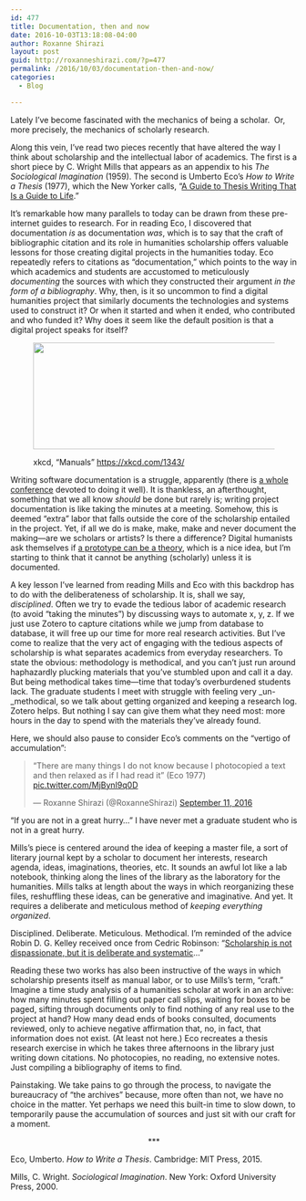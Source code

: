 ```yaml
---
id: 477
title: Documentation, then and now
date: 2016-10-03T13:18:08-04:00
author: Roxanne Shirazi
layout: post
guid: http://roxanneshirazi.com/?p=477
permalink: /2016/10/03/documentation-then-and-now/
categories:
  - Blog

---
```

Lately I’ve become fascinated with the mechanics of being a scholar.  Or, more precisely, the mechanics of scholarly research.

Along this vein, I’ve read two pieces recently that have altered the way I think about scholarship and the intellectual labor of academics. The first is a short piece by C. Wright Mills that appears as an appendix to his _The_ _Sociological Imagination_ (1959). The second is Umberto Eco’s _How to Write a Thesis_ (1977), which the New Yorker calls, “[A Guide to Thesis Writing That Is a Guide to Life](https://www.newyorker.com/books/page-turner/a-guide-to-thesis-writing-that-is-a-guide-to-life).”

It&#8217;s remarkable how many parallels to today can be drawn from these pre-internet guides to research. For in reading Eco, I discovered that documentation _is_ as documentation _was_, which is to say that the craft of bibliographic citation and its role in humanities scholarship offers valuable lessons for those creating digital projects in the humanities today. Eco repeatedly refers to citations as &#8220;documentation,&#8221; which points to the way in which academics and students are accustomed to meticulously _documenting_ the sources with which they constructed their argument _in the form of a bibliography_. Why, then, is it so uncommon to find a digital humanities project that similarly documents the technologies and systems used to construct it? Or when it started and when it ended, who contributed and who funded it? Why does it seem like the default position is that a digital project speaks for itself?<figure class="wp-caption alignnone" style="max-width: 587px">

[<img loading="lazy" src="https://imgs.xkcd.com/comics/manuals.png" width="587" height="187" />](https://xkcd.com/1343/)<figcaption class="wp-caption-text">xkcd, &#8220;Manuals&#8221; https://xkcd.com/1343/</figcaption></figure> 

Writing software documentation is a struggle, apparently (there is [a whole conference](https://www.writethedocs.org/) devoted to doing it well). It is thankless, an afterthought, something that we all know _should_ be done but rarely is; writing project documentation is like taking the minutes at a meeting. Somehow, this is deemed &#8220;extra&#8221; labor that falls outside the core of the scholarship entailed in the project. Yet, if all we do is make, make, make and never document the making—are we scholars or artists? Is there a difference? Digital humanists ask themselves if [a prototype can be a theory](https://doi.org/10.1093/llc/fqq021), which is a nice idea, but I&#8217;m starting to think that it cannot be anything (scholarly) unless it is documented.

A key lesson I’ve learned from reading Mills and Eco with this backdrop has to do with the deliberateness of scholarship. It is, shall we say, _disciplined_. Often we try to evade the tedious labor of academic research (to avoid &#8220;taking the minutes&#8221;) by discussing ways to automate x, y, z. If we just use Zotero to capture citations while we jump from database to database, it will free up our time for more real research activities. But I&#8217;ve come to realize that the very act of engaging with the tedious aspects of scholarship is what separates academics from everyday researchers. To state the obvious: methodology is methodical, and you can&#8217;t just run around haphazardly plucking materials that you&#8217;ve stumbled upon and call it a day. But being methodical takes time—time that today&#8217;s overburdened students lack. The graduate students I meet with struggle with feeling very _un-_methodical, so we talk about getting organized and keeping a research log. Zotero helps. But nothing I say can give them what they need most: more hours in the day to spend with the materials they&#8217;ve already found.

Here, we should also pause to consider Eco’s comments on the &#8220;vertigo of accumulation&#8221;:

<blockquote class="twitter-tweet" data-width="550" data-dnt="true">
  <p lang="en" dir="ltr">
    “There are many things I do not know because I photocopied a text and then relaxed as if I had read it” (Eco 1977) <a href="https://t.co/MjBynI9q0D">pic.twitter.com/MjBynI9q0D</a>
  </p>
  
  <p>
    &mdash; Roxanne Shirazi (@RoxanneShirazi) <a href="https://twitter.com/RoxanneShirazi/status/774787036066742272?ref_src=twsrc%5Etfw">September 11, 2016</a>
  </p>
</blockquote>



&#8220;If you are not in a great hurry&#8230;&#8221; I have never met a graduate student who is not in a great hurry.

Mills’s piece is centered around the idea of keeping a master file, a sort of literary journal kept by a scholar to document her interests, research agenda, ideas, imaginations, theories, etc. It sounds an awful lot like a lab notebook, thinking along the lines of the library as the laboratory for the humanities. Mills talks at length about the ways in which reorganizing these files, reshuffling these ideas, can be generative and imaginative. And yet. It requires a deliberate and meticulous method of _keeping everything organized_.

Disciplined. Deliberate. Meticulous. Methodical. I&#8217;m reminded of the advice Robin D. G. Kelley received once from Cedric Robinson: &#8220;[Scholarship is not dispassionate, but it is deliberate and systematic](https://www.aaihs.org/scholarship-is-not-dispassionate-but-it-is-deliberate-and-systematic-robin-d-g-kelley-reflects-on-cedric-robinson/)&#8230;&#8221;

Reading these two works has also been instructive of the ways in which scholarship presents itself as manual labor, or to use Mills&#8217;s term, &#8220;craft.&#8221; Imagine a time study analysis of a humanities scholar at work in an archive: how many minutes spent filling out paper call slips, waiting for boxes to be paged, sifting through documents only to find nothing of any real use to the project at hand? How many dead ends of books consulted, documents reviewed, only to achieve negative affirmation that, no, in fact, that information does not exist. (At least not here.) Eco recreates a thesis research exercise in which he takes three afternoons in the library just writing down citations. No photocopies, no reading, no extensive notes. Just compiling a bibliography of items to find.

Painstaking. We take pains to go through the process, to navigate the bureaucracy of &#8220;the archives&#8221; because, more often than not, we have no choice in the matter. Yet perhaps we need this built-in time to slow down, to temporarily pause the accumulation of sources and just sit with our craft for a moment.

<p style="text-align: center;">
  ***
</p>

Eco, Umberto. _How to Write a Thesis_. Cambridge: MIT Press, 2015.

Mills, C. Wright. _Sociological Imagination_. New York: Oxford University Press, 2000.

&nbsp;
